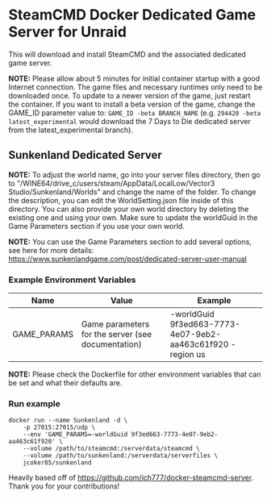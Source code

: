 # SteamCMD Docker Dedicated Game Server for Unraid
This will download and install SteamCMD and the associated dedicated game server.

**NOTE:** Please allow about 5 minutes for initial container startup with a good Internet connection. The game files and necessary runtimes only need to be downloaded once. 
To update to a newer version of the game, just restart the container. If you want to install a beta version of the game, change the GAME_ID parameter value to: 
```GAME_ID -beta BRANCH_NAME``` (e.g. ```294420 -beta latest_experimental``` would download the 7 Days to Die dedicated server from the latest_experimental branch).

## Sunkenland Dedicated Server

**NOTE:** To adjust the world name, go into your server files directory, then go to "/WINE64/drive_c/users/steam/AppData/LocalLow/Vector3 Studio/Sunkenland/Worlds" and
change the name of the folder. To change the description, you can edit the WorldSetting.json file inside of this directory. You can also provide your own world directory
by deleting the existing one and using your own. Make sure to update the worldGuid in the Game Parameters section if you use your own world.

**NOTE:** You can use the Game Parameters section to add several options, see here for more details: https://www.sunkenlandgame.com/post/dedicated-server-user-manual

### Example Environment Variables
| Name               | Value                                              | Example                                                    |
|--------------------|----------------------------------------------------|------------------------------------------------------------|
| GAME_PARAMS        | Game parameters for the server (see documentation) | -worldGuid 9f3ed663-7773-4e07-9eb2-aa463c61f920 -region us |

**NOTE:** Please check the Dockerfile for other environment variables that can be set and what their defaults are.

### Run example
```
docker run --name Sunkenland -d \
	-p 27015:27015/udp \
	--env 'GAME_PARAMS=-worldGuid 9f3ed663-7773-4e07-9eb2-aa463c61f920' \
	--volume /path/to/steamcmd:/serverdata/steamcmd \
	--volume /path/to/sunkenland:/serverdata/serverfiles \
	jcoker85/sunkenland
```

Heavily based off of https://github.com/ich777/docker-steamcmd-server. Thank you for your contributions!